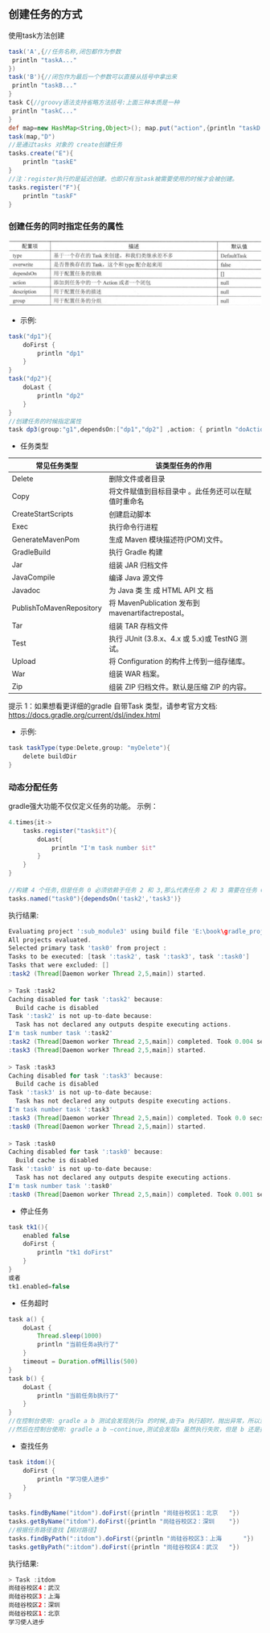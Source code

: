 






## 创建任务的方式
使用task方法创建
```groovy
task('A',{//任务名称,闭包都作为参数
 println "taskA..."
})
task('B'){//闭包作为最后一个参数可以直接从括号中拿出来
 println "taskB..."
}
task C{//groovy语法支持省略方法括号:上面三种本质是一种
 println "taskC..."
}
def map=new HashMap<String,Object>(); map.put("action",{println "taskD.."}) //action属性可以设置为闭包task(map,"D");
task(map,"D")
//是通过tasks 对象的 create创建任务
tasks.create("E"){
    println "taskE"
}
//注：register执行的是延迟创建。也即只有当task被需要使用的时候才会被创建。
tasks.register("F"){
    println "taskF"
}
```
### 创建任务的同时指定任务的属性

![创建任务的同时指定任务的属性](./files/task-parameter.jpeg)

* 示例:
```groovy
task("dp1"){
    doFirst {
        println "dp1"
    }
}
task("dp2"){
    doLast {
        println "dp2"
    }
}
//创建任务的时候指定属性
task dp3(group:"g1",dependsOn:["dp1","dp2"] ,action: { println "doAction"})
```

* 任务类型

| 常见任务类型                   | 该类型任务的作用                   |
|--------------------------|----------------------------|
| Delete                   | 删除文件或者目录                   |
| Copy                     | 将文件赋值到目标目录中 。此任务还可以在赋值时重命名 |
| CreateStartScripts       |创建启动脚本|
| Exec                     |执行命令行进程|
| GenerateMavenPom         |生成 Maven 模块描述符(POM)文件。|
| GradleBuild              |执行 Gradle 构建|
| Jar                      |组装 JAR 归档文件|
| JavaCompile              |编译 Java 源文件|
| Javadoc                  |为 Java 类 生 成 HTML API 文 档|
| PublishToMavenRepository |将 MavenPublication  发布到 mavenartifactrepostal。|
| Tar                      |组装 TAR 存档文件|
| Test                     |执行 JUnit (3.8.x、4.x 或 5.x)或 TestNG 测试。|
| Upload                   |将 Configuration 的构件上传到一组存储库。|
| War                      |组装 WAR 档案。|
| Zip                      |组装 ZIP 归档文件。默认是压缩 ZIP 的内容。|

提示 1：如果想看更详细的gradle 自带Task 类型，请参考官方文档: https://docs.gradle.org/current/dsl/index.html

* 示例:
```groovy
task taskType(type:Delete,group: "myDelete"){
    delete buildDir
}
```


### 动态分配任务
gradle强大功能不仅仅定义任务的功能。
示例：
```groovy
4.times{it->
    tasks.register("task$it"){
        doLast{
            println "I'm task number $it"
        }
    }
}

//构建 4 个任务,但是任务 0 必须依赖于任务 2 和 3,那么代表任务 2 和 3 需要在任务 0 之前优先加载。具体测试如
tasks.named("task0"){dependsOn('task2','task3')}
```

执行结果:
```groovy
Evaluating project ':sub_module3' using build file 'E:\book\gradle_project\multi_module\sub_module3\build.gradle'.
All projects evaluated.
Selected primary task 'task0' from project :
Tasks to be executed: [task ':task2', task ':task3', task ':task0']
Tasks that were excluded: []
:task2 (Thread[Daemon worker Thread 2,5,main]) started.

> Task :task2
Caching disabled for task ':task2' because:
  Build cache is disabled
Task ':task2' is not up-to-date because:
  Task has not declared any outputs despite executing actions.
I'm task number task ':task2'
:task2 (Thread[Daemon worker Thread 2,5,main]) completed. Took 0.004 secs.
:task3 (Thread[Daemon worker Thread 2,5,main]) started.

> Task :task3
Caching disabled for task ':task3' because:
  Build cache is disabled
Task ':task3' is not up-to-date because:
  Task has not declared any outputs despite executing actions.
I'm task number task ':task3'
:task3 (Thread[Daemon worker Thread 2,5,main]) completed. Took 0.0 secs.
:task0 (Thread[Daemon worker Thread 2,5,main]) started.

> Task :task0
Caching disabled for task ':task0' because:
  Build cache is disabled
Task ':task0' is not up-to-date because:
  Task has not declared any outputs despite executing actions.
I'm task number task ':task0'
:task0 (Thread[Daemon worker Thread 2,5,main]) completed. Took 0.001 secs.

```

* 停止任务
```groovy
task tk1(){
    enabled false
    doFirst {
        println "tk1 doFirst"
    }
}
或者
tk1.enabled=false
```



* 任务超时
```groovy
task a() {
    doLast {
        Thread.sleep(1000)
        println "当前任务a执行了"
    }
    timeout = Duration.ofMillis(500)
}
task b() {
    doLast {
        println "当前任务b执行了"
    }
}
//在控制台使用: gradle a b 测试会发现执行a 的时候,由于a 执行超时，抛出异常，所以没有继续往下执行【b 也没执行】。
//然后在控制台使用: gradle a b –continue,测试会发现a 虽然执行失败，但是 b 还是执行了。


```

* 查找任务
```groovy
task itdom(){
    doFirst {
        println "学习使人进步"
    }
}

tasks.findByName("itdom").doFirst({println "尚硅谷校区1：北京	"})
tasks.getByName("itdom").doFirst({println "尚硅谷校区2：深圳	"})
//根据任务路径查找【相对路径】
tasks.findByPath(":itdom").doFirst({println "尚硅谷校区3：上海		"})
tasks.getByPath(":itdom").doFirst({println "尚硅谷校区4：武汉	"})
```

执行结果:
```groovy
> Task :itdom
尚硅谷校区4：武汉
尚硅谷校区3：上海
尚硅谷校区2：深圳
尚硅谷校区1：北京
学习使人进步
```




















































































